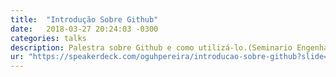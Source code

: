 ```yaml
---
title:  "Introdução Sobre Github"
date:   2018-03-27 20:24:03 -0300
categories: talks
description: Palestra sobre Github e como utilizá-lo.(Seminario Engenharia da Computação UEMG - 2017)
ur: "https://speakerdeck.com/oguhpereira/introducao-sobre-github?slide=23"
---
```


[jekyll-docs]: https://jekyllrb.com/docs/home
[jekyll-gh]:   https://github.com/jekyll/jekyll
[jekyll-talk]: https://talk.jekyllrb.com/
